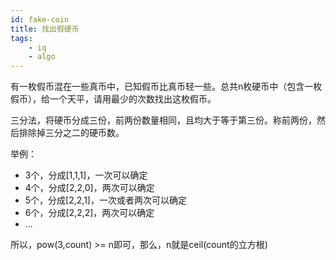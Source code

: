 ```yaml
---
id: fake-coin
title: 找出假硬币
tags:
    - iq
    - algo
---
```


<!--front-->
有一枚假币混在一些真币中，已知假币比真币轻一些。总共n枚硬币中（包含一枚假币），给一个天平，请用最少的次数找出这枚假币。

<!--back-->
三分法，将硬币分成三份，前两份数量相同，且均大于等于第三份。称前两份，然后排除掉三分之二的硬币数。

举例：
* 3个，分成[1,1,1]，一次可以确定
* 4个，分成[2,2,0]，两次可以确定
* 5个，分成[2,2,1]，一次或者两次可以确定
* 6个，分成[2,2,2]，两次可以确定
* ...

所以，pow(3,count) >= n即可，那么，n就是ceil(count的立方根)
